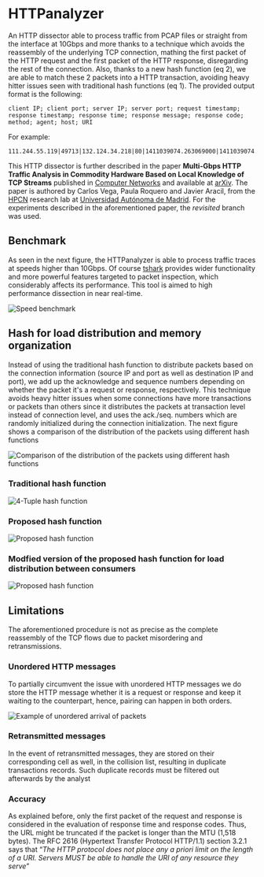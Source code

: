 # HTTPanalyzer

An HTTP dissector able to process traffic from PCAP files or straight from the interface at 10Gbps and more thanks to a technique which avoids the reassembly of the underlying TCP connection, mathing the first packet of the HTTP request and the first packet of the HTTP response, disregarding the rest of the connection. Also, thanks to a new hash function (eq 2), we are able to match these 2 packets into a HTTP transaction, avoiding heavy hitter issues seen with traditional hash functions (eq 1). The provided output format is the following:

```
client IP; client port; server IP; server port; request timestamp;
response timestamp; response time; response message; response code;
method; agent; host; URI
```

For example:

```
111.244.55.119|49713|132.124.34.218|80|1411039074.263069000|1411039074.300602000|0.037533000|OK|200|GET|example.com|/some/url/with/a/path/to/the/resource
```

This HTTP dissector is further described in the paper **Multi-Gbps HTTP Traffic Analysis in Commodity Hardware Based on Local Knowledge of TCP Streams** published in [Computer Networks](http://www.sciencedirect.com/science/article/pii/S1389128617300014) and available at [arXiv](https://arxiv.org/abs/1701.04617). The paper is authored by Carlos Vega, Paula Roquero and Javier Aracil, from the [HPCN](http://www.hpcn-uam.es/) research lab at [Universidad Autónoma de Madrid](www.uam.es). For the experiments described in the aforementioned paper, the *revisited* branch was used.

## Benchmark

As seen in the next figure, the HTTPanalyzer is able to process traffic traces at speeds higher than 10Gbps. Of course [tshark](https://www.wireshark.org/) provides wider functionality and more powerful features targeted to packet inspection, which considerably affects its performance. This tool is aimed to high performance dissection in near real-time.

![Speed benchmark](https://carlosvega.github.io/httpDissector/charts/fig_tshark_speed.png)

## Hash for load distribution and memory organization

Instead of using the traditional hash function to distribute packets based on the connection information (source IP and port as well as destination IP and port), we add up the acknowledge and sequence numbers depending on whether the packet it's a request or response, respectively. This technique avoids heavy hitter issues when some connections have more transactions or packets than others since it distributes the packets at transaction level instead of connection level, and uses the ack./seq. numbers which are randomly initialized during the connection initialization. The next figure shows a comparison of the distribution of the packets using different hash functions

![Comparison of the distribution of the packets using different hash functions](https://carlosvega.github.io/httpDissector/charts/fig_hash.png)

### Traditional hash function

![4-Tuple hash function](https://carlosvega.github.io/httpDissector/equations/eq_1.png)

### Proposed hash function

![Proposed hash function](https://carlosvega.github.io/httpDissector/equations/eq_2.png)

### Modfied version of the proposed hash function for load distribution between consumers

![Proposed hash function](https://carlosvega.github.io/httpDissector/equations/eq_3.png)


## Limitations

The aforementioned procedure is not as precise as the complete reassembly of the TCP flows due to packet misordering and retransmissions.

### Unordered HTTP messages
To partially circumvent the issue with unordered HTTP messages we do store the HTTP message whether it is a request or response and keep it waiting to the counterpart, hence, pairing can happen in both orders.

![Example of unordered arrival of packets](https://carlosvega.github.io/httpDissector/diagrams/dia_unordered.png)

### Retransmitted messages
In the event of retransmitted messages, they are stored on their corresponding cell as well, in the collision list, resulting in duplicate transactions records. Such duplicate records must be filtered out afterwards by the analyst
### Accuracy
As explained before, only the first packet of the request and response is considered in the evaluation of response time and response codes. Thus, the URL might be truncated if the packet is longer than the MTU (1,518 bytes). The RFC 2616 (Hypertext Transfer Protocol HTTP/1.1) section 3.2.1 says that “*The HTTP protocol does not place any a priori limit on the length of a URI. Servers MUST be able to handle the URI of any resource they serve*”
